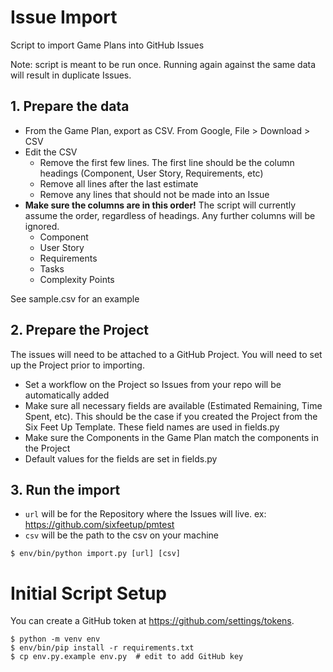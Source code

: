 # Issue Import

Script to import Game Plans into GitHub Issues

Note: script is meant to be run once. Running again against the same data will result in duplicate Issues.

## 1. Prepare the data

* From the Game Plan, export as CSV. From Google, File > Download > CSV
* Edit the CSV
  * Remove the first few lines. The first line should be the column headings (Component, User Story, Requirements, etc)
  * Remove all lines after the last estimate
  * Remove any lines that should not be made into an Issue
* **Make sure the columns are in this order!** The script will currently assume the order, regardless of headings. Any further columns will be ignored.
  * Component
  * User Story
  * Requirements
  * Tasks
  * Complexity Points

See sample.csv for an example

## 2. Prepare the Project

The issues will need to be attached to a GitHub Project. You will need to set up the Project prior to importing.

* Set a workflow on the Project so Issues from your repo will be automatically added
* Make sure all necessary fields are available (Estimated Remaining, Time Spent, etc). This should be the case if you created the Project from the Six Feet Up Template. These field names are used in fields.py
* Make sure the Components in the Game Plan match the components in the Project
* Default values for the fields are set in fields.py

## 3. Run the import

* `url` will be for the Repository where the Issues will live. ex: <https://github.com/sixfeetup/pmtest>
* `csv` will be the path to the csv on your machine

```
$ env/bin/python import.py [url] [csv]
```

# Initial Script Setup

You can create a GitHub token at <https://github.com/settings/tokens>.


```
$ python -m venv env
$ env/bin/pip install -r requirements.txt
$ cp env.py.example env.py  # edit to add GitHub key
```
